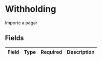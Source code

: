 # Withholding

Importe a pagar


## Fields

| Field       | Type        | Required    | Description |
| ----------- | ----------- | ----------- | ----------- |